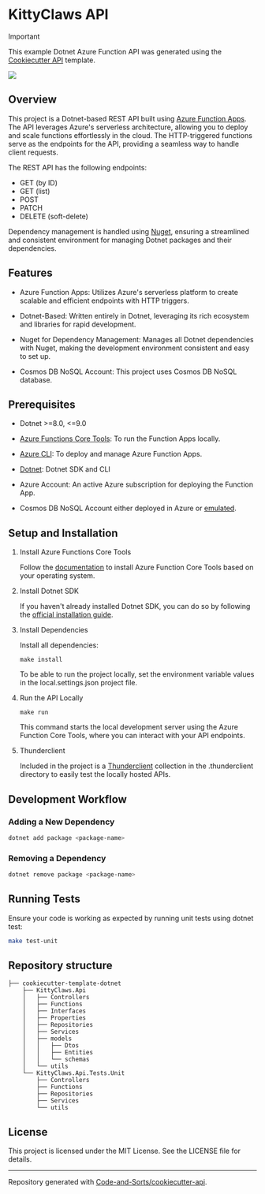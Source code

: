 # KittyClaws API

> [!IMPORTANT]
> This example Dotnet Azure Function API was generated using the [Cookiecutter API](https://github.com/Code-and-Sorts/cookiecutter-api) template.

[![](https://img.shields.io/badge/made%20using%20cookiecutter%20api-grey?style=for-the-badge&logo=cookiecutter)](https://github.com/Code-and-Sorts/cookiecutter-api)

## Overview

This project is a Dotnet-based REST API built using [Azure Function Apps](https://learn.microsoft.com/en-us/azure/azure-functions/). The API leverages Azure's serverless architecture, allowing you to deploy and scale functions effortlessly in the cloud. The HTTP-triggered functions serve as the endpoints for the API, providing a seamless way to handle client requests.

The REST API has the following endpoints:
- GET (by ID)
- GET (list)
- POST
- PATCH
- DELETE (soft-delete)

Dependency management is handled using [Nuget](https://www.nuget.org/), ensuring a streamlined and consistent environment for managing Dotnet packages and their dependencies.

## Features

- Azure Function Apps: Utilizes Azure's serverless platform to create scalable and efficient endpoints with HTTP triggers.

- Dotnet-Based: Written entirely in Dotnet, leveraging its rich ecosystem and libraries for rapid development.

- Nuget for Dependency Management: Manages all Dotnet dependencies with Nuget, making the development environment consistent and easy to set up.

- Cosmos DB NoSQL Account: This project uses Cosmos DB NoSQL database.

## Prerequisites

- Dotnet >=8.0, <=9.0

- [Azure Functions Core Tools](https://github.com/Azure/azure-functions-core-tools): To run the Function Apps locally.

- [Azure CLI](https://learn.microsoft.com/en-us/cli/azure/): To deploy and manage Azure Function Apps.

- [Dotnet](https://dotnet.microsoft.com/en-us/download): Dotnet SDK and CLI

- Azure Account: An active Azure subscription for deploying the Function App.

- Cosmos DB NoSQL Account either deployed in Azure or [emulated](https://learn.microsoft.com/en-us/azure/cosmos-db/how-to-develop-emulator?tabs=docker-linux%2Ccsharp&pivots=api-nosql).

## Setup and Installation

1. Install Azure Functions Core Tools

    Follow the [documentation](https://learn.microsoft.com/en-us/azure/azure-functions/functions-run-local?tabs=windows%2Cisolated-process%2Cnode-v4%2Cpython-v2%2Chttp-trigger%2Ccontainer-apps&pivots=programming-language-python#install-the-azure-functions-core-tools) to install Azure Function Core Tools based on your operating system.

2. Install Dotnet SDK

    If you haven't already installed Dotnet SDK, you can do so by following the [official installation guide](https://dotnet.microsoft.com/en-us/download).

3. Install Dependencies

    Install all dependencies:

    ```console
    make install
    ```

    To be able to run the project locally, set the environment variable values in the local.settings.json project file.

4. Run the API Locally

    ```console
    make run
    ```

    This command starts the local development server using the Azure Function Core Tools, where you can interact with your API endpoints.

5. Thunderclient

    Included in the project is a [Thunderclient](https://www.thunderclient.com/) collection in the .thunderclient directory to easily test the locally hosted APIs.

## Development Workflow

### Adding a New Dependency

```bash
dotnet add package <package-name>
```

### Removing a Dependency

```bash
dotnet remove package <package-name>
```

## Running Tests

Ensure your code is working as expected by running unit tests using dotnet test:

```bash
make test-unit
```

## Repository structure

```text
├── cookiecutter-template-dotnet
    ├── KittyClaws.Api
    │   ├── Controllers
    │   ├── Functions
    │   ├── Interfaces
    │   ├── Properties
    │   ├── Repositories
    │   ├── Services
    │   ├── models
    │   │   ├── Dtos
    │   │   ├── Entities
    │   │   └── schemas
    │   └── utils
    └── KittyClaws.Api.Tests.Unit
        ├── Controllers
        ├── Functions
        ├── Repositories
        ├── Services
        └── utils
```

## License

This project is licensed under the MIT License. See the LICENSE file for details.

---

Repository generated with [Code-and-Sorts/cookiecutter-api](https://github.com/Code-and-Sorts/cookiecutter-api).
